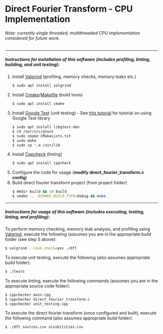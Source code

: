 # Direct Fourier Transform - CPU Implementation
###### Note: currently single threaded; multithreaded CPU implementation considered for future work.
---
##### Instructions for installation of this software (includes profiling, linting, building, and unit testing):
1. Install [Valgrind](http://valgrind.org/) (profiling, memory checks, memory leaks etc.)
   ```bash
   $ sudo apt install valgrind
   ```
2. Install [Cmake](https://cmake.org/)/[Makefile](https://www.gnu.org/software/make/) (build tools)
   ```bash
   $ sudo apt install cmake
   ```
3. Install [Google Test](https://github.com/google/googletest) (unit testing) - See [this tutorial](https://www.eriksmistad.no/getting-started-with-google-test-on-ubuntu/) for tutorial on using Google Test library
   ```bash
   $ sudo apt install libgtest-dev
   $ cd /usr/src/gtest
   $ sudo cmake CMakeLists.txt
   $ sudo make
   $ sudo cp *.a /usr/lib
   ```
4. Install [Cppcheck](http://cppcheck.sourceforge.net/) (linting)
   ```bash
   $ sudo apt install cppcheck
   ```
5. Configure the code for usage (**modify direct_fourier_transform.c config**)
6. Build direct fourier transform project (from project folder)
   ```bash
   $ mkdir build && cd build
   $ cmake .. -DCMAKE_BUILD_TYPE=Debug && make
   ```

---
##### Instructions for usage of this software (includes executing, testing, linting, and profiling):
To perform memory checking, memory leak analysis, and profiling using [Valgrind](http://valgrind.org/docs/manual/quick-start.html), execute the following (assumes you are in the appropriate *build* folder (see step 5 above):
```bash
$ valgrind --leak-check=yes ./dft
```
To execute unit testing, execute the following (also assumes appropriate *build* folder):
```bash
$ ./tests
````
To execute linting, execute the following commands (assumes you are in the appropriate source code folder):
```bash
$ cppchecker main.cpp
$ cppchecker direct_fourier_transform.c
$ cppchecker unit_testing.cpp
```

To execute the direct fourier transform (once configured and built), execute the following command (also assumes appropriate *build* folder):
```bash
$ ./dft sources.csv visibilities.csv
```
